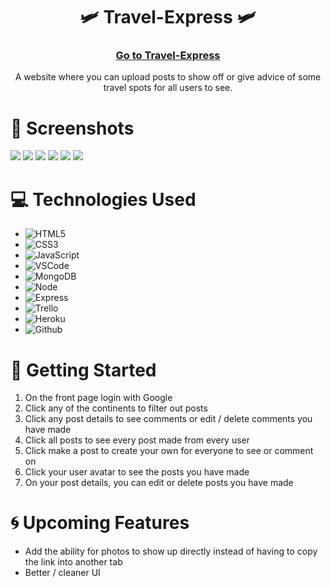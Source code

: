 <div id="description" align="center">

# 🛩️ Travel-Express 🛩️

###  [Go to Travel-Express](https://travel-express1.herokuapp.com/)


 A website where you can upload posts to show off or give advice of some travel spots for all users to see.
</div>

# 🌟 Screenshots
<img src="https://imgur.com/a/QxLhxuG">
<img src="https://imgur.com/a/Xf5pivS">
<img src="https://imgur.com/a/lwJ3141">
<img src="https://imgur.com/a/CTvFXrG">
<img src="https://imgur.com/a/el1kEOR">
<img src="https://imgur.com/a/RCRNpXP">
<img src="">


# 💻 Technologies Used
- ![HTML5](https://img.shields.io/badge/-HTML5-05122A?style=flat&logo=html5)
- ![CSS3](https://img.shields.io/badge/-CSS-05122A?style=flat&logo=css3)
- ![JavaScript](https://img.shields.io/badge/-JavaScript-05122A?style=flat&logo=javascript)
- ![VSCode](https://img.shields.io/badge/-VS_Code-05122A?style=flat&logo=visualstudio)
- ![MongoDB](https://img.shields.io/badge/-MongoDB-05122A?style=flat&logo=mongodb)
- ![Node](https://img.shields.io/badge/-Node.js-05122A?style=flat&logo=node.js)
- ![Express](https://img.shields.io/badge/-Express-05122A?style=flat&logo=express)
- ![Trello](https://img.shields.io/badge/-Trello-05122A?style=flat&logo=trello)
- ![Heroku](https://img.shields.io/badge/-Heroku-05122A?style=flat&logo=heroku)
- ![Github](https://img.shields.io/badge/-GitHub-05122A?style=flat&logo=github)



# 📝 Getting Started 
1. On the front page login with Google
2. Click any of the continents to filter out posts
3. Click any post details to see comments or edit / delete comments you have made
4. Click all posts to see every post made from every user 
5. Click make a post to create your own for everyone to see or comment on
6. Click your user avatar to see the posts you have made
7. On your post details, you can edit or delete posts you have made

# :cyclone: Upcoming Features
- Add the ability for photos to show up directly instead of having to copy the link into another tab
- Better / cleaner UI 